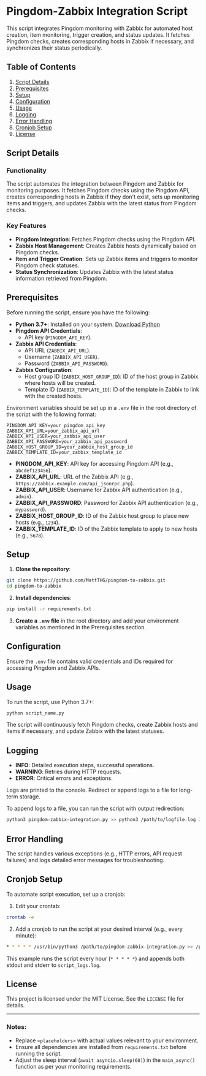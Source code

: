 # Pingdom-Zabbix Integration Script

This script integrates Pingdom monitoring with Zabbix for automated host creation, item monitoring, trigger creation, and status updates. It fetches Pingdom checks, creates corresponding hosts in Zabbix if necessary, and synchronizes their status periodically.

## Table of Contents

1. [Script Details](#script-details)
2. [Prerequisites](#prerequisites)
3. [Setup](#setup)
4. [Configuration](#configuration)
5. [Usage](#usage)
6. [Logging](#logging)
7. [Error Handling](#error-handling)
8. [Cronjob Setup](#cronjob-setup)
9. [License](#license)

## Script Details

### Functionality

The script automates the integration between Pingdom and Zabbix for monitoring purposes. It fetches Pingdom checks using the Pingdom API, creates corresponding hosts in Zabbix if they don't exist, sets up monitoring items and triggers, and updates Zabbix with the latest status from Pingdom checks.

### Key Features

- **Pingdom Integration**: Fetches Pingdom checks using the Pingdom API.
- **Zabbix Host Management**: Creates Zabbix hosts dynamically based on Pingdom checks.
- **Item and Trigger Creation**: Sets up Zabbix items and triggers to monitor Pingdom check statuses.
- **Status Synchronization**: Updates Zabbix with the latest status information retrieved from Pingdom.

## Prerequisites

Before running the script, ensure you have the following:

- **Python 3.7+**: Installed on your system. [Download Python](https://www.python.org/downloads/)
- **Pingdom API Credentials**:
  - API key (`PINGDOM_API_KEY`).
- **Zabbix API Credentials**:
  - API URL (`ZABBIX_API_URL`).
  - Username (`ZABBIX_API_USER`).
  - Password (`ZABBIX_API_PASSWORD`).
- **Zabbix Configuration**:
  - Host group ID (`ZABBIX_HOST_GROUP_ID`): ID of the host group in Zabbix where hosts will be created.
  - Template ID (`ZABBIX_TEMPLATE_ID`): ID of the template in Zabbix to link with the created hosts.

Environment variables should be set up in a `.env` file in the root directory of the script with the following format:

```env
PINGDOM_API_KEY=your_pingdom_api_key
ZABBIX_API_URL=your_zabbix_api_url
ZABBIX_API_USER=your_zabbix_api_user
ZABBIX_API_PASSWORD=your_zabbix_api_password
ZABBIX_HOST_GROUP_ID=your_zabbix_host_group_id
ZABBIX_TEMPLATE_ID=your_zabbix_template_id
```

- **PINGDOM_API_KEY**: API key for accessing Pingdom API (e.g., `abcdef123456`).
- **ZABBIX_API_URL**: URL of the Zabbix API (e.g., `https://zabbix.example.com/api_jsonrpc.php`).
- **ZABBIX_API_USER**: Username for Zabbix API authentication (e.g., `admin`).
- **ZABBIX_API_PASSWORD**: Password for Zabbix API authentication (e.g., `mypassword`).
- **ZABBIX_HOST_GROUP_ID**: ID of the Zabbix host group to place new hosts (e.g., `1234`).
- **ZABBIX_TEMPLATE_ID**: ID of the Zabbix template to apply to new hosts (e.g., `5678`).

## Setup

1. **Clone the repository**:

```sh
git clone https://github.com/MattTHG/pingdom-to-zabbix.git
cd pingdom-to-zabbix
```

2. **Install dependencies**:

```sh
pip install -r requirements.txt
```

3. **Create a `.env` file** in the root directory and add your environment variables as mentioned in the Prerequisites section.

## Configuration

Ensure the `.env` file contains valid credentials and IDs required for accessing Pingdom and Zabbix APIs.

## Usage

To run the script, use Python 3.7+:

```sh
python script_name.py
```

The script will continuously fetch Pingdom checks, create Zabbix hosts and items if necessary, and update Zabbix with the latest statuses.

## Logging

- **INFO**: Detailed execution steps, successful operations.
- **WARNING**: Retries during HTTP requests.
- **ERROR**: Critical errors and exceptions.

Logs are printed to the console. Redirect or append logs to a file for long-term storage.

To append logs to a file, you can run the script with output redirection:

```sh
python3 pingdom-zabbix-integration.py >> python3 /path/to/logfile.log 2>&1
```

## Error Handling

The script handles various exceptions (e.g., HTTP errors, API request failures) and logs detailed error messages for troubleshooting.

## Cronjob Setup

To automate script execution, set up a cronjob:

1. Edit your crontab:

```sh
crontab -e
```

2. Add a cronjob to run the script at your desired interval (e.g., every minute):

```sh
* * * * * /usr/bin/python3 /path/to/pingdom-zabbix-integration.py >> /path/to/logfile.log 2>&1
```

This example runs the script every hour (`* * * * *`) and appends both stdout and stderr to `script_logs.log`.

## License

This project is licensed under the MIT License. See the `LICENSE` file for details.

---

### Notes:

- Replace `<placeholders>` with actual values relevant to your environment.
- Ensure all dependencies are installed from `requirements.txt` before running the script.
- Adjust the sleep interval (`await asyncio.sleep(60)`) in the `main_async()` function as per your monitoring requirements.
